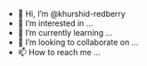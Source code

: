 - 👋 Hi, I’m @khurshid-redberry
- 👀 I’m interested in ...
- 🌱 I’m currently learning ...
- 💞️ I’m looking to collaborate on ...
- 📫 How to reach me ...

<!---
khurshid-redberry/khurshid-redberry is a ✨ special ✨ repository because its `README.md` (this file) appears on your GitHub profile.
You can click the Preview link to take a look at your changes.
--->
